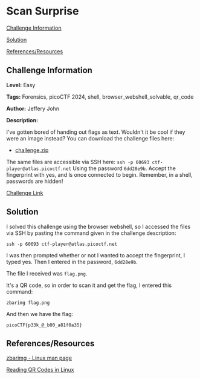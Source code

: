 # Scan Surprise

[Challenge Information](#challenge-information)

[Solution](#solution)

[References/Resources](#referencesresources)

## Challenge Information

**Level:** Easy

**Tags:** Forensics, picoCTF 2024, shell, browser_webshell_solvable, qr_code

**Author:** Jeffery John

**Description:**

I've gotten bored of handing out flags as text. Wouldn't it be cool if they were an image instead?
You can download the challenge files here:

- [challenge.zip](https://artifacts.picoctf.net/c_atlas/3/challenge.zip)

The same files are accessible via SSH here:
`ssh -p 60693 ctf-player@atlas.picoctf.net`
Using the password `6dd28e9b`. Accept the fingerprint with yes, and ls once connected to begin. Remember, in a shell, passwords are hidden!

[Challenge Link](https://play.picoctf.org/practice/challenge/444?originalEvent=73&page=1)


## Solution

I solved this challenge using the browser webshell, so I accessed the files via SSH by pasting the command given in the challenge description:

`ssh -p 60693 ctf-player@atlas.picoctf.net`

I was then prompted whether or not I wanted to accept the fingerprint, I typed yes. Then I entered in the password, `6dd28e9b`.

The file I received was `flag.png`. 

It's a QR code, so in order to scan it and get the flag, I entered this command:

`zbarimg flag.png`

And then we have the flag:

`picoCTF{p33k_@_b00_a81f0a35}`

## References/Resources

[zbarimg - Linux man page](https://linux.die.net/man/1/zbarimg)

[Reading QR Codes in Linux](https://www.baeldung.com/linux/read-qr-codes)
